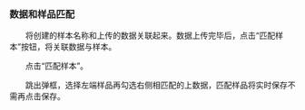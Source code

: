 ### **数据和样品匹配**
　　将创建的样本名称和上传的数据关联起来。数据上传完毕后，点击“匹配样本”按钮，将关联数据与样本。

　　点击“匹配样本”。
<div style="text-align:center"><img data-src="12.png" width="600px" ></img>
</div>
　　跳出弹框，选择左端样品再勾选右侧相匹配的上数据，匹配样品将实时保存不需再点击保存。
<div style="text-align:center"><img data-src="13.png" width="600px" ></img>
</div>